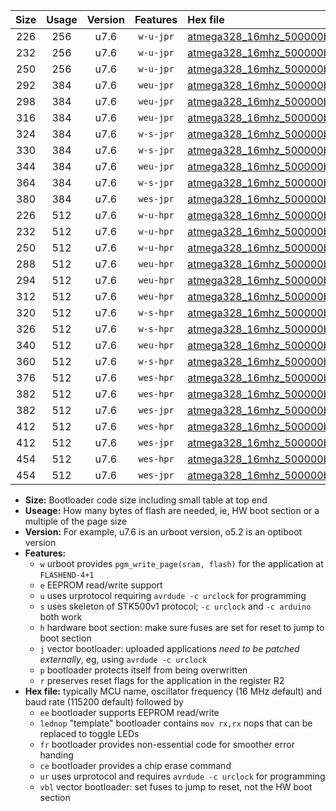 |Size|Usage|Version|Features|Hex file|
|:-:|:-:|:-:|:-:|:--|
|226|256|u7.6|`w-u-jpr`|[atmega328_16mhz_500000bps_ur_vbl.hex](https://raw.githubusercontent.com/stefanrueger/urboot/main//atmega328_16mhz_500000bps_ur_vbl.hex)|
|232|256|u7.6|`w-u-jpr`|[atmega328_16mhz_500000bps_lednop_ur_vbl.hex](https://raw.githubusercontent.com/stefanrueger/urboot/main//atmega328_16mhz_500000bps_lednop_ur_vbl.hex)|
|250|256|u7.6|`w-u-jpr`|[atmega328_16mhz_500000bps_lednop_fr_ur_vbl.hex](https://raw.githubusercontent.com/stefanrueger/urboot/main//atmega328_16mhz_500000bps_lednop_fr_ur_vbl.hex)|
|292|384|u7.6|`weu-jpr`|[atmega328_16mhz_500000bps_ee_ur_vbl.hex](https://raw.githubusercontent.com/stefanrueger/urboot/main//atmega328_16mhz_500000bps_ee_ur_vbl.hex)|
|298|384|u7.6|`weu-jpr`|[atmega328_16mhz_500000bps_ee_lednop_ur_vbl.hex](https://raw.githubusercontent.com/stefanrueger/urboot/main//atmega328_16mhz_500000bps_ee_lednop_ur_vbl.hex)|
|316|384|u7.6|`weu-jpr`|[atmega328_16mhz_500000bps_ee_lednop_fr_ur_vbl.hex](https://raw.githubusercontent.com/stefanrueger/urboot/main//atmega328_16mhz_500000bps_ee_lednop_fr_ur_vbl.hex)|
|324|384|u7.6|`w-s-jpr`|[atmega328_16mhz_500000bps_vbl.hex](https://raw.githubusercontent.com/stefanrueger/urboot/main//atmega328_16mhz_500000bps_vbl.hex)|
|330|384|u7.6|`w-s-jpr`|[atmega328_16mhz_500000bps_lednop_vbl.hex](https://raw.githubusercontent.com/stefanrueger/urboot/main//atmega328_16mhz_500000bps_lednop_vbl.hex)|
|344|384|u7.6|`weu-jpr`|[atmega328_16mhz_500000bps_ee_lednop_fr_ce_ur_vbl.hex](https://raw.githubusercontent.com/stefanrueger/urboot/main//atmega328_16mhz_500000bps_ee_lednop_fr_ce_ur_vbl.hex)|
|364|384|u7.6|`w-s-jpr`|[atmega328_16mhz_500000bps_lednop_fr_vbl.hex](https://raw.githubusercontent.com/stefanrueger/urboot/main//atmega328_16mhz_500000bps_lednop_fr_vbl.hex)|
|380|384|u7.6|`wes-jpr`|[atmega328_16mhz_500000bps_ee_vbl.hex](https://raw.githubusercontent.com/stefanrueger/urboot/main//atmega328_16mhz_500000bps_ee_vbl.hex)|
|226|512|u7.6|`w-u-hpr`|[atmega328_16mhz_500000bps_ur.hex](https://raw.githubusercontent.com/stefanrueger/urboot/main//atmega328_16mhz_500000bps_ur.hex)|
|232|512|u7.6|`w-u-hpr`|[atmega328_16mhz_500000bps_lednop_ur.hex](https://raw.githubusercontent.com/stefanrueger/urboot/main//atmega328_16mhz_500000bps_lednop_ur.hex)|
|250|512|u7.6|`w-u-hpr`|[atmega328_16mhz_500000bps_lednop_fr_ur.hex](https://raw.githubusercontent.com/stefanrueger/urboot/main//atmega328_16mhz_500000bps_lednop_fr_ur.hex)|
|288|512|u7.6|`weu-hpr`|[atmega328_16mhz_500000bps_ee_ur.hex](https://raw.githubusercontent.com/stefanrueger/urboot/main//atmega328_16mhz_500000bps_ee_ur.hex)|
|294|512|u7.6|`weu-hpr`|[atmega328_16mhz_500000bps_ee_lednop_ur.hex](https://raw.githubusercontent.com/stefanrueger/urboot/main//atmega328_16mhz_500000bps_ee_lednop_ur.hex)|
|312|512|u7.6|`weu-hpr`|[atmega328_16mhz_500000bps_ee_lednop_fr_ur.hex](https://raw.githubusercontent.com/stefanrueger/urboot/main//atmega328_16mhz_500000bps_ee_lednop_fr_ur.hex)|
|320|512|u7.6|`w-s-hpr`|[atmega328_16mhz_500000bps.hex](https://raw.githubusercontent.com/stefanrueger/urboot/main//atmega328_16mhz_500000bps.hex)|
|326|512|u7.6|`w-s-hpr`|[atmega328_16mhz_500000bps_lednop.hex](https://raw.githubusercontent.com/stefanrueger/urboot/main//atmega328_16mhz_500000bps_lednop.hex)|
|340|512|u7.6|`weu-hpr`|[atmega328_16mhz_500000bps_ee_lednop_fr_ce_ur.hex](https://raw.githubusercontent.com/stefanrueger/urboot/main//atmega328_16mhz_500000bps_ee_lednop_fr_ce_ur.hex)|
|360|512|u7.6|`w-s-hpr`|[atmega328_16mhz_500000bps_lednop_fr.hex](https://raw.githubusercontent.com/stefanrueger/urboot/main//atmega328_16mhz_500000bps_lednop_fr.hex)|
|376|512|u7.6|`wes-hpr`|[atmega328_16mhz_500000bps_ee.hex](https://raw.githubusercontent.com/stefanrueger/urboot/main//atmega328_16mhz_500000bps_ee.hex)|
|382|512|u7.6|`wes-hpr`|[atmega328_16mhz_500000bps_ee_lednop.hex](https://raw.githubusercontent.com/stefanrueger/urboot/main//atmega328_16mhz_500000bps_ee_lednop.hex)|
|382|512|u7.6|`wes-jpr`|[atmega328_16mhz_500000bps_ee_lednop_vbl.hex](https://raw.githubusercontent.com/stefanrueger/urboot/main//atmega328_16mhz_500000bps_ee_lednop_vbl.hex)|
|412|512|u7.6|`wes-hpr`|[atmega328_16mhz_500000bps_ee_lednop_fr.hex](https://raw.githubusercontent.com/stefanrueger/urboot/main//atmega328_16mhz_500000bps_ee_lednop_fr.hex)|
|412|512|u7.6|`wes-jpr`|[atmega328_16mhz_500000bps_ee_lednop_fr_vbl.hex](https://raw.githubusercontent.com/stefanrueger/urboot/main//atmega328_16mhz_500000bps_ee_lednop_fr_vbl.hex)|
|454|512|u7.6|`wes-hpr`|[atmega328_16mhz_500000bps_ee_lednop_fr_ce.hex](https://raw.githubusercontent.com/stefanrueger/urboot/main//atmega328_16mhz_500000bps_ee_lednop_fr_ce.hex)|
|454|512|u7.6|`wes-jpr`|[atmega328_16mhz_500000bps_ee_lednop_fr_ce_vbl.hex](https://raw.githubusercontent.com/stefanrueger/urboot/main//atmega328_16mhz_500000bps_ee_lednop_fr_ce_vbl.hex)|

- **Size:** Bootloader code size including small table at top end
- **Useage:** How many bytes of flash are needed, ie, HW boot section or a multiple of the page size
- **Version:** For example, u7.6 is an urboot version, o5.2 is an optiboot version
- **Features:**
  + `w` urboot provides `pgm_write_page(sram, flash)` for the application at `FLASHEND-4+1`
  + `e` EEPROM read/write support
  + `u` uses urprotocol requiring `avrdude -c urclock` for programming
  + `s` uses skeleton of STK500v1 protocol; `-c urclock` and `-c arduino` both work
  + `h` hardware boot section: make sure fuses are set for reset to jump to boot section
  + `j` vector bootloader: uploaded applications *need to be patched externally*, eg, using `avrdude -c urclock`
  + `p` bootloader protects itself from being overwritten
  + `r` preserves reset flags for the application in the register R2
- **Hex file:** typically MCU name, oscillator frequency (16 MHz default) and baud rate (115200 default) followed by
  + `ee` bootloader supports EEPROM read/write
  + `lednop` "template" bootloader contains `mov rx,rx` nops that can be replaced to toggle LEDs
  + `fr` bootloader provides non-essential code for smoother error handing
  + `ce` bootloader provides a chip erase command
  + `ur` uses urprotocol and requires `avrdude -c urclock` for programming
  + `vbl` vector bootloader: set fuses to jump to reset, not the HW boot section

